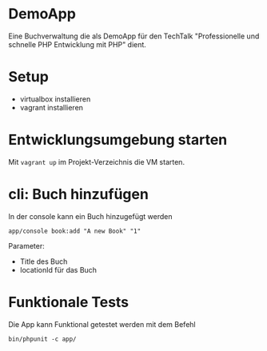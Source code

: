 DemoApp
=======

Eine Buchverwaltung die als DemoApp für den TechTalk "Professionelle und schnelle PHP Entwicklung mit PHP" dient.


# Setup
* virtualbox installieren
* vagrant installieren


# Entwicklungsumgebung starten
Mit ``vagrant up`` im Projekt-Verzeichnis die VM starten.


# cli: Buch hinzufügen
In der console kann ein Buch hinzugefügt werden

    app/console book:add "A new Book" "1"

Parameter:

* Title des Buch
* locationId für das Buch

# Funktionale Tests
Die App kann Funktional getestet werden mit dem Befehl

    bin/phpunit -c app/
